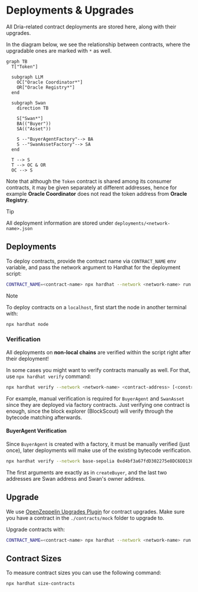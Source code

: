 # Deployments & Upgrades

All Dria-related contract deployments are stored here, along with their upgrades.

In the diagram below, we see the relationship between contracts, where the upgradable ones are marked with `*` as well.

```mermaid
graph TB
  T["Token"]

  subgraph LLM
    OC["Oracle Coordinator*"]
    OR["Oracle Registry*"]
  end

  subgraph Swan
    direction TB

    S["Swan*"]
    BA(("Buyer"))
    SA(("Asset"))

    S --"BuyerAgentFactory"--> BA
    S --"SwanAssetFactory"--> SA
  end

  T --> S
  T --> OC & OR
  OC --> S
```

Note that although the `Token` contract is shared among its consumer contracts, it may be given separately at different addresses, hence for example **Oracle Coordinator** does not read the token address from **Oracle Registry**.

> [!TIP]
>
> All deployment information are stored under `deployments/<network-name>.json`

## Deployments

To deploy contracts, provide the contract name via `CONTRACT_NAME` env variable, and pass the network argument to Hardhat for the deployment script:

```sh
CONTRACT_NAME=<contract-name> npx hardhat --network <network-name> run ./scripts/deploy.ts
```

> [!NOTE]
>
> To deploy contracts on a `localhost`, first start the node in another terminal with:
>
> ```sh
> npx hardhat node
> ```

### Verification

All deployments on **non-local chains** are verified within the script right after their deployment!

In some cases you might want to verify contracts manually as well. For that, use `npx hardhat verify` command:

```sh
npx hardhat verify --network <network-name> <contract-address> [<constructor-args>...]
```

For example, manual verification is required for `BuyerAgent` and `SwanAsset` since they are deployed via factory contracts. Just verifying one contract is enough, since the block explorer (BlockScout) will verify through the bytecode matching afterwards.

#### BuyerAgent Verification

Since `BuyerAgent` is created with a factory, it must be manually verified (just once), later deployments will make use of the existing bytecode verification.

```sh
npx hardhat verify --network base-sepolia 0xd4bf3a67fdD302275e8DC6DD1300D4E2e0C09c2f 'Captain Nemo' '<backstory>A fish that wears a lab coat.</backstory><behaviour>Fish swims, and buys things that it can eat.</behaviour><objective>The fish only swims. It is not a captain either, people just call it that.</objective>' 10 10000000000000000 0x60A804A6b2c3a807794b34d63732E624e0AE2678 0x2aA47BC684aEC9093AB9E85c2CB19052887c1Aee
```

The first arguments are exactly as in `createBuyer`, and the last two addresses are Swan address and Swan's owner address.

## Upgrade

We use [OpenZeppelin Upgrades Plugin](https://docs.openzeppelin.com/upgrades-plugins/1.x/) for contract upgrades.
Make sure you have a contract in the `./contracts/mock` folder to upgrade to.

Upgrade contracts with:

```sh
CONTRACT_NAME=<contract-name> npx hardhat --network <network-name> run ./scripts/upgrade.ts
```

## Contract Sizes

To measure contract sizes you can use the following command:

```sh
npx hardhat size-contracts
```
